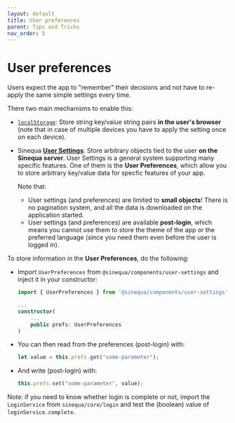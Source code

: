 ```yaml
---
layout: default
title: User preferences
parent: Tips and Tricks
nav_order: 5
---
```


# User preferences

Users expect the app to "remember" their decisions and not have to re-apply the same simple settings every time.

There two main mechanisms to enable this:

- [`localStorage`](https://developer.mozilla.org/en-US/docs/Web/API/Window/localStorage): Store string key/value string pairs **in the user's browser** (note that in case of multiple devices you have to apply the setting once on each device).
- Sinequa [**User Settings**](user-settings.html): Store arbitrary objects tied to the user **on the Sinequa server**. User Settings is a general system supporting many specific features. One of them is the **User Preferences**, which allow you to store arbitrary key/value data for specfic features of your app.

    Note that:
  - User settings (and preferences) are limited to **small objects**! There is no pagination system, and all the data is downloaded on the application started.
  - User settings (and preferences) are available **post-login**, which means you cannot use them to store the theme of the app or the preferred language (since you need them even before the user is logged in).

To store information in the **User Preferences**, do the following:

- Import `UserPreferences` from `@sinequa/components/user-settings` and inject it in your constructor:

    ```ts
    import { UserPreferences } from '@sinequa/components/user-settings';

    ...
    constructor(
        ...
        public prefs: UserPreferences
    )
    ```

- You can then read from the preferences (post-login) with:

    ```ts
    let value = this.prefs.get("some-parameter");
    ```

- And write (post-login) with:

    ```ts
    this.prefs.set("some-parameter", value);
    ```

Note: if you need to know whether login is complete or not, import the `LoginService` from `sinequa/core/login` and test the (boolean) value of `loginService.complete`.
